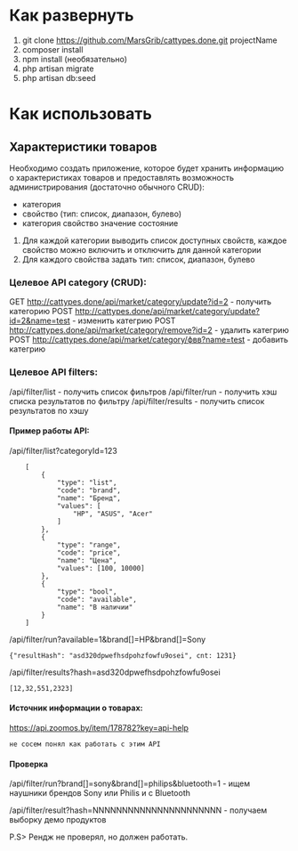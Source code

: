 
# Как развернуть

1. git clone https://github.com/MarsGrib/cattypes.done.git projectName
1. composer install
1. npm install (необязательно)
1. php artisan migrate
1. php artisan db:seed

# Как использовать

## Характеристики товаров
Необходимо создать приложение, которое будет хранить информацию о характеристиках товаров 
и предоставлять возможность администрирования (достаточно обычного CRUD):
- категория
- свойство  (тип: список, диапазон, булево)
- категория свойство значение состояние



1. Для каждой категории выводить список доступных свойств, каждое свойство можно включить и отключить для данной категории
2. Для каждого свойства задать тип: список, диапазон, булево

### Целевое API category (CRUD):

GET http://cattypes.done/api/market/category/update?id=2 - получить категорию
POST http://cattypes.done/api/market/category/update?id=2&name=test - изменить категрию
POST http://cattypes.done/api/market/category/remove?id=2 - удалить категрию
POST http://cattypes.done/api/market/category/фвв?name=test - добавить категрию

### Целевое API filters:

/api/filter/list - получить список фильтров
/api/filter/run - получить хэш списка результатов по фильтру
/api/filter/results - получить список результатов по хэшу



#### Пример работы API:

/api/filter/list?categoryId=123

>
        [
            {
                "type": "list",
                "code": "brand",
                "name": "Бренд",
                "values": [
                    "HP", "ASUS", "Acer"
                ]
            },
            {
                "type": "range",
                "code": "price",
                "name": "Цена",
                "values": [100, 10000]
            },
            {
                "type": "bool",
                "code": "available",
                "name": "В наличии"
            }
        ]
>


/api/filter/run?available=1&brand[]=HP&brand[]=Sony

    {"resultHash": "asd320dpwefhsdpohzfowfu9osei", cnt: 1231}

/api/filter/results?hash=asd320dpwefhsdpohzfowfu9osei

    [12,32,551,2323]


#### Источник информации о товарах:
https://api.zoomos.by/item/178782?key=api-help 

>
    не сосем понял как работать с этим API
>


#### Проверка

/api/filter/run?brand[]=sony&brand[]=philips&bluetooth=1 - ищем наушники брендов Sony или Philis и с Bluetooth

/api/filter/result?hash=NNNNNNNNNNNNNNNNNNNNNN - получаем выборку демо продуктов
>
 P.S>   Рендж не проверял, но должен работать.
>


 
